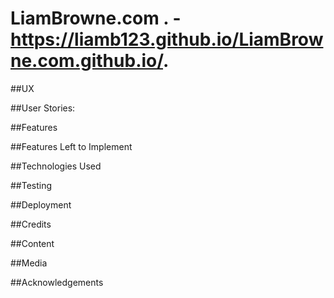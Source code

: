 # LiamBrowne.com . - https://liamb123.github.io/LiamBrowne.com.github.io/.

##UX

##User Stories:

##Features

##Features Left to Implement

##Technologies Used

##Testing

##Deployment

##Credits

##Content

##Media

##Acknowledgements